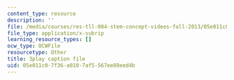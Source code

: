 ```yaml
---
content_type: resource
description: ''
file: /media/courses/res-tll-004-stem-concept-videos-fall-2013/05e011c07f36a0107af5567ee89eed4b_2HpF8R_cjR8.srt
file_type: application/x-subrip
learning_resource_types: []
ocw_type: OCWFile
resourcetype: Other
title: 3play caption file
uid: 05e011c0-7f36-a010-7af5-567ee89eed4b
---
```

